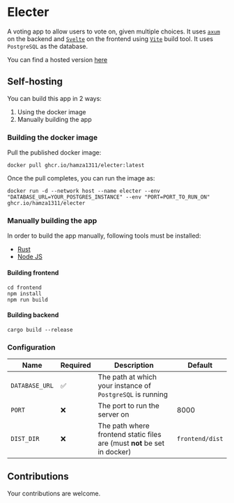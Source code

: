 # Electer

A voting app to allow users to vote on, given multiple choices. It uses [`axum`](https://github.com/tokio-rs/axum) on
the backend and [`Svelte`](https://svelte.dev/) on the frontend using [`Vite`](https://vitejs.dev/) build tool. It
uses `PostgreSQL` as the database.

You can find a hosted version [here](https://electer.mhamza.dev/)

## Self-hosting

You can build this app in 2 ways:

1. Using the docker image
2. Manually building the app

### Building the docker image

Pull the published docker image:

```shell
docker pull ghcr.io/hamza1311/electer:latest
```

Once the pull completes, you can run the image as:

```shell
docker run -d --network host --name electer --env "DATABASE_URL=YOUR_POSTGRES_INSTANCE" --env "PORT=PORT_TO_RUN_ON" ghcr.io/hamza1311/electer
```

### Manually building the app

In order to build the app manually, following tools must be installed:

- [Rust](https://www.rust-lang.org)
- [Node JS](https://nodejs.org/)

#### Building frontend

```shell
cd frontend
npm install
npm run build
```

#### Building backend

```shell
cargo build --release
```

### Configuration

| Name           | Required   | Description                                                              | Default          |
|----------------|------------|--------------------------------------------------------------------------|------------------|
| `DATABASE_URL` | ✅          | The path at which your instance of  `PostgreSQL` is running              |                 |
| `PORT`         | ❌          | The port to run the server on                                            | 8000            |
| `DIST_DIR`     | ❌          | The path where frontend static files are (must **not** be set in docker) | `frontend/dist` |

## Contributions

Your contributions are welcome.
